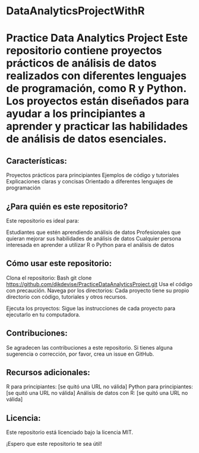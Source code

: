 # DataAnalyticsProjectWithR
 # Practice Data Analytics Project  Este repositorio contiene proyectos prácticos de análisis de datos realizados con diferentes lenguajes de programación, como R y Python. Los proyectos están diseñados para ayudar a los principiantes a aprender y practicar las habilidades de análisis de datos esenciales.

 ## Características:

Proyectos prácticos para principiantes
Ejemplos de código y tutoriales
Explicaciones claras y concisas
Orientado a diferentes lenguajes de programación
## ¿Para quién es este repositorio?

Este repositorio es ideal para:

Estudiantes que estén aprendiendo análisis de datos
Profesionales que quieran mejorar sus habilidades de análisis de datos
Cualquier persona interesada en aprender a utilizar R o Python para el análisis de datos
## Cómo usar este repositorio:

Clona el repositorio:
Bash
git clone https://github.com/djkdevise/PracticeDataAnalyticsProject.git
Usa el código con precaución.
Navega por los directorios:
Cada proyecto tiene su propio directorio con código, tutoriales y otros recursos.

Ejecuta los proyectos:
Sigue las instrucciones de cada proyecto para ejecutarlo en tu computadora.

## Contribuciones:

Se agradecen las contribuciones a este repositorio. Si tienes alguna sugerencia o corrección, por favor, crea un issue en GitHub.

## Recursos adicionales:

R para principiantes: [se quitó una URL no válida]
Python para principiantes: [se quitó una URL no válida]
Análisis de datos con R: [se quitó una URL no válida]
## Licencia:

Este repositorio está licenciado bajo la licencia MIT.

¡Espero que este repositorio te sea útil!
